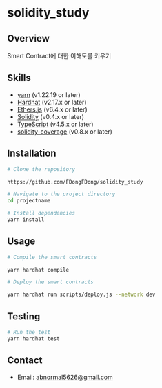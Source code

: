 # solidity_study

## Overview

Smart Contract에 대한 이해도를 키우기

## Skills

- [yarn](https://yarnpkg.com/) (v1.22.19 or later)
- [Hardhat](https://hardhat.org/) (v2.17.x or later)
- [Ethers.js](https://docs.ethers.io/v6/) (v6.4.x or later)
- [Solidity](https://soliditylang.org/) (v0.4.x or later)
- [TypeScript](https://www.typescriptlang.org/) (v4.5.x or later)
- [solidity-coverage](https://github.com/sc-forks/solidity-coverage) (v0.8.x or later)

## Installation

```bash
# Clone the repository

https://github.com/FDongFDong/solidity_study

# Navigate to the project directory
cd projectname

# Install dependencies
yarn install
```

## Usage

```bash
# Compile the smart contracts

yarn hardhat compile

# Deploy the smart contracts

yarn hardhat run scripts/deploy.js --network dev
```

## Testing

```bash
# Run the test
yarn hardhat test
```

## Contact

- Email: abnormal5626@gmail.com

